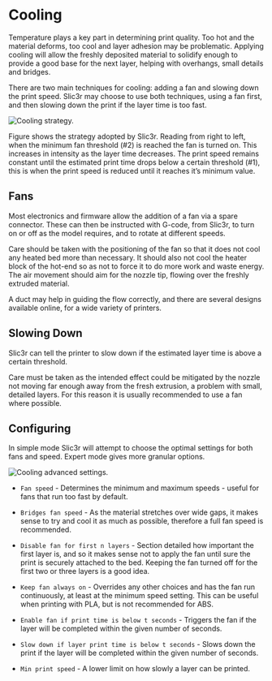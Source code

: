 Cooling
=======



Temperature plays a key part in determining print quality. Too hot and
the material deforms, too cool and layer adhesion may be problematic.
Applying cooling will allow the freshly deposited material to solidify
enough to provide a good base for the next layer, helping with
overhangs, small details and bridges.

There are two main techniques for cooling: adding a fan and slowing down
the print speed. Slic3r may choose to use both techniques, using a fan
first, and then slowing down the print if the layer time is too fast.

 ![Cooling strategy.](expertmode/cooling_chart.png "fig:")


Figure  shows the strategy adopted by Slic3r.
Reading from right to left, when the minimum fan threshold (\#2) is
reached the fan is turned on. This increases in intensity as the layer
time decreases. The print speed remains constant until the estimated
print time drops below a certain threshold (\#1), this is when the print
speed is reduced until it reaches it’s minimum value.

Fans
----

 Most electronics and firmware allow the addition of a fan via
a spare connector. These can then be instructed with G-code, from
Slic3r, to turn on or off as the model requires, and to rotate at
different speeds.

Care should be taken with the positioning of the fan so that it does not
cool any heated bed more than necessary. It should also not cool the
heater block of the hot-end so as not to force it to do more work and
waste energy. The air movement should aim for the nozzle tip, flowing
over the freshly extruded material.

A duct may help in guiding the flow correctly, and there are several
designs available online, for a wide variety of printers.

Slowing Down
------------

 Slic3r can tell the printer to slow down if the
estimated layer time is above a certain threshold.

Care must be taken as the intended effect could be mitigated by the
nozzle not moving far enough away from the fresh extrusion, a problem
with small, detailed layers. For this reason it is usually recommended
to use a fan where possible.

Configuring
-----------



In simple mode Slic3r will attempt to choose the optimal settings for
both fans and speed. Expert mode gives more granular options.

 ![Cooling advanced
settings.](expertmode/cooling_advanced_settings.png "fig:")


-   `Fan speed` - Determines the minimum and maximum speeds - useful for
    fans that run too fast by default.

-   `Bridges fan speed` - As the material stretches over wide gaps, it
    makes sense to try and cool it as much as possible, therefore a full
    fan speed is recommended.

-   `Disable fan for first n layers` - Section
     detailed how important the first
    layer is, and so it makes sense not to apply the fan until sure the
    print is securely attached to the bed. Keeping the fan turned off
    for the first two or three layers is a good idea.

-   `Keep fan always on` - Overrides any other choices and has the fan
    run continuously, at least at the minimum speed setting. This can be
    useful when printing with PLA, but is not recommended for ABS.

-   `Enable fan if print time is below t seconds` - Triggers the fan if
    the layer will be completed within the given number of seconds.

-   `Slow down if layer print time is below t seconds` - Slows down the
    print if the layer will be completed within the given number of
    seconds.

-   `Min print speed` - A lower limit on how slowly a layer can be
    printed.


